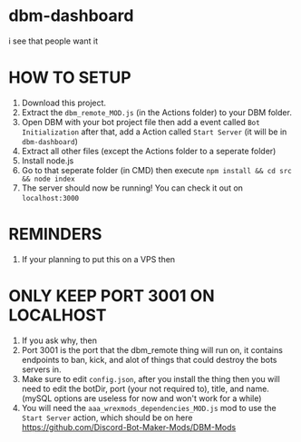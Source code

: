 # dbm-dashboard
i see that people want it
# HOW TO SETUP
1. Download this project.
2. Extract the `dbm_remote_MOD.js` (in the Actions folder) to your DBM folder.
3. Open DBM with your bot project file then add a event called `Bot Initialization` after that, add a Action called `Start Server` (it will be in `dbm-dashboard`)
4. Extract all other files (except the Actions folder to a seperate folder)
5. Install node.js
6. Go to that seperate folder (in CMD) then execute `npm install && cd src && node index`
7. The server should now be running! You can check it out on `localhost:3000`
# REMINDERS
1. If your planning to put this on a VPS then
# ONLY KEEP PORT 3001 ON LOCALHOST
1. If you ask why, then
1. Port 3001 is the port that the dbm_remote thing will run on, it contains endpoints to ban, kick, and alot of things that could destroy the bots servers in.
2. Make sure to edit `config.json`, after you install the thing then you will need to edit the botDir, port (your not required to), title, and name. (mySQL options are useless for now and won't work for a while)
3. You will need the `aaa_wrexmods_dependencies_MOD.js` mod to use the `Start Server` action, which should be on here https://github.com/Discord-Bot-Maker-Mods/DBM-Mods